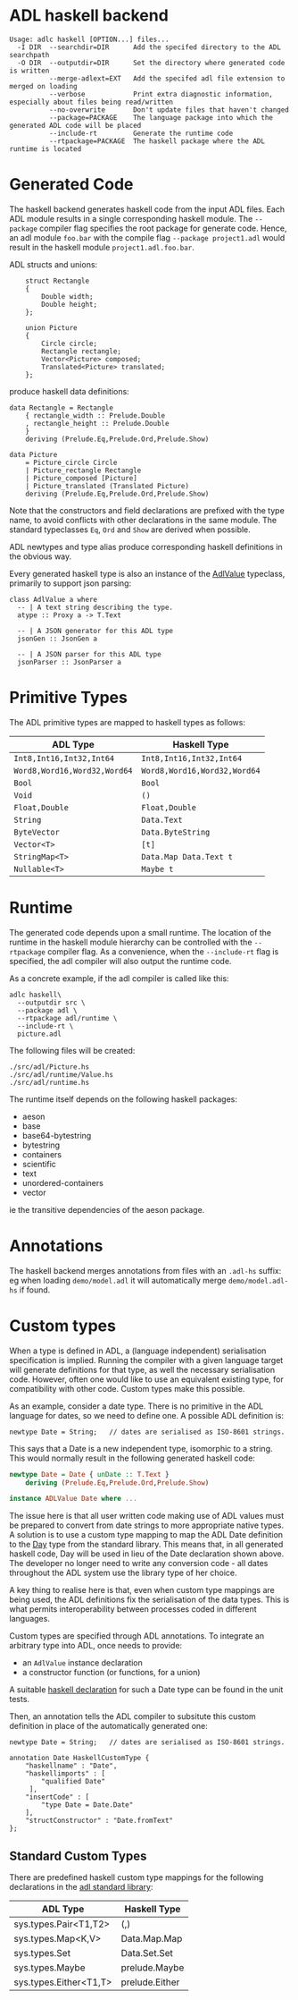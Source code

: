 # ADL haskell backend

```
Usage: adlc haskell [OPTION...] files...
  -I DIR  --searchdir=DIR      Add the specifed directory to the ADL searchpath
  -O DIR  --outputdir=DIR      Set the directory where generated code is written
          --merge-adlext=EXT   Add the specifed adl file extension to merged on loading
          --verbose            Print extra diagnostic information, especially about files being read/written
          --no-overwrite       Don't update files that haven't changed
          --package=PACKAGE    The language package into which the generated ADL code will be placed
          --include-rt         Generate the runtime code
          --rtpackage=PACKAGE  The haskell package where the ADL runtime is located
```

# Generated Code

The haskell backend generates haskell code from the input ADL
files. Each ADL module results in a single corresponding haskell
module. The `--package` compiler flag specifies the root package for
generate code. Hence, an adl module `foo.bar` with the compile flag
`--package project1.adl` would result in the haskell module
`project1.adl.foo.bar`.

ADL structs and unions:

```
    struct Rectangle
    {
        Double width;
        Double height;
    };

    union Picture
    {
        Circle circle;
        Rectangle rectangle;
        Vector<Picture> composed;
        Translated<Picture> translated;
    };
```

produce haskell data definitions:

```
data Rectangle = Rectangle
    { rectangle_width :: Prelude.Double
    , rectangle_height :: Prelude.Double
    }
    deriving (Prelude.Eq,Prelude.Ord,Prelude.Show)

data Picture
    = Picture_circle Circle
    | Picture_rectangle Rectangle
    | Picture_composed [Picture]
    | Picture_translated (Translated Picture)
    deriving (Prelude.Eq,Prelude.Ord,Prelude.Show)
```

Note that the constructors and field declarations are prefixed with
the type name, to avoid conflicts with other declarations in the same
module. The standard typeclasses `Eq`, `Ord` and `Show` are derived
when possible.

ADL newtypes and type alias produce corresponding haskell definitions
in the obvious way.

Every generated haskell type is also an instance of the
[AdlValue][adlvalue] typeclass, primarily to support json parsing:

```
class AdlValue a where
  -- | A text string describing the type.
  atype :: Proxy a -> T.Text

  -- | A JSON generator for this ADL type
  jsonGen :: JsonGen a

  -- | A JSON parser for this ADL type
  jsonParser :: JsonParser a
```

[adlvalue]:../haskell/runtime/src/ADL/Core/Value.hs#L63

# Primitive Types

The ADL primitive types are mapped to haskell types as follows:

| ADL Type                     | Haskell Type                 |
|------------------------------|------------------------------|
| `Int8,Int16,Int32,Int64`     | `Int8,Int16,Int32,Int64`     |
| `Word8,Word16,Word32,Word64` | `Word8,Word16,Word32,Word64` |
| `Bool`                       | `Bool`                       |
| `Void`                       | `()`                         |
| `Float,Double`               | `Float,Double`               |
| `String`                     | `Data.Text`                  |
| `ByteVector`                 | `Data.ByteString`            |
| `Vector<T>`                  | `[t]`                        |
| `StringMap<T>`               | `Data.Map Data.Text t`       |
| `Nullable<T>`                | `Maybe t`                    |

# Runtime

The generated code depends upon a small runtime. The location of the
runtime in the haskell module hierarchy can be controlled with the
`--rtpackage` compiler flag. As a convenience, when the `--include-rt`
flag is specified, the adl compiler will also output the runtime code.

As a concrete example, if the adl compiler is called like this:

```
adlc haskell\
  --outputdir src \
  --package adl \
  --rtpackage adl/runtime \
  --include-rt \
  picture.adl
```
The following files will be created:

```
./src/adl/Picture.hs
./src/adl/runtime/Value.hs
./src/adl/runtime.hs
```

The runtime itself depends on the following haskell packages:

* aeson
* base
* base64-bytestring
* bytestring
* containers
* scientific
* text
* unordered-containers
* vector

ie the transitive dependencies of the aeson package.

# Annotations

The haskell backend merges annotations from files with an `.adl-hs`
suffix: eg when loading `demo/model.adl` it will automatically merge
`demo/model.adl-hs` if found.

# Custom types

When a type is defined in ADL, a (language independent) serialisation
specification is implied. Running the compiler with a given language
target will generate definitions for that type, as well the necessary
serialisation code.  However, often one would like to use an
equivalent existing type, for compatibility with other code. Custom
types make this possible.

As an example, consider a date type. There is no primitive in the ADL
language for dates, so we need to define one. A possible ADL definition is:

```
newtype Date = String;   // dates are serialised as ISO-8601 strings.
```

This says that a Date is a new independent type, isomorphic to a
string. This would normally result in the following generated haskell
code:

```Haskell
newtype Date = Date { unDate :: T.Text }
    deriving (Prelude.Eq,Prelude.Ord,Prelude.Show)

instance ADLValue Date where ...
```

The issue here is that all user written code making use of ADL values
must be prepared to convert from date strings to more appropriate
native types. A solution is to use a custom type mapping to map the
ADL Date definition to the [Day][dayhs] type from the standard
library. This means that, in all generated haskell code, Day will be
used in lieu of the Date declaration shown above. The developer no
longer need to write any conversion code - all dates throughout the
ADL system use the library type of her choice.

A key thing to realise here is that, even when custom type mappings
are being used, the ADL definitions fix the serialisation of the data
types. This is what permits interoperability between processes coded
in different languages.

Custom types are specified through ADL annotations. To integrate an
arbitrary type into ADL, once needs to provide:

  * an `AdlValue` instance declaration
  * a constructor function (or functions, for a union)

A suitable [haskell declaration][datehs] for such a Date type can be
found in the unit tests.

Then, an annotation tells the ADL compiler to subsitute this custom
definition in place of the automatically generated one:

```
newtype Date = String;   // dates are serialised as ISO-8601 strings.

annotation Date HaskellCustomType {
    "haskellname" : "Date",
    "haskellimports" : [
        "qualified Date"
     ],
    "insertCode" : [
        "type Date = Date.Date"
    ],
    "structConstructor" : "Date.fromText"
};
```

## Standard Custom Types

There are predefined haskell custom type mappings for the following
declarations in the [adl standard library][stdlib]:

| ADL Type               | Haskell Type   |
|------------------------|----------------|
| sys.types.Pair<T1,T2>  | (,)            |
| sys.types.Map<K,V>     | Data.Map.Map   |
| sys.types.Set<V>       | Data.Set.Set   |
| sys.types.Maybe<T>     | prelude.Maybe  |
| sys.types.Either<T1,T> | prelude.Either |


[dayhs]: http://hackage.haskell.org/package/time-1.1.2.1/docs/Data-Time-Calendar.html#t%3ADay
[datehs]:../haskell/compiler/tests/test4/input/Date.hs
[stdlib]:../adl/stdlib
